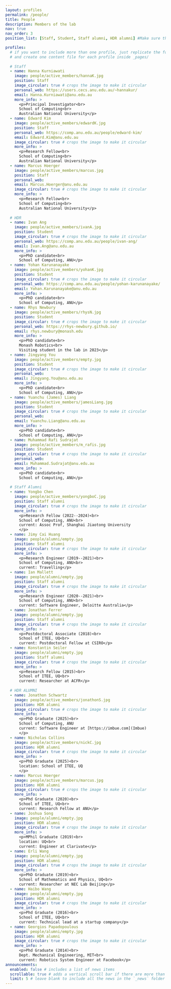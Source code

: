 ```yaml
---
layout: profiles
permalink: /people/
title: People
description: Members of the lab
nav: true
nav_order: 3
position_list: [Staff, Student, Staff alumni, HDR alumni] #Make sure this is not empty

profiles:
  # if you want to include more than one profile, just replicate the following block
  # and create one content file for each profile inside _pages/
  
  # Staff
  - name: Hanna Kurniawati
    image: people/active_members/hannaK.jpg
    position: Staff
    image_circular: true # crops the image to make it circular
    personal_web: https://users.cecs.anu.edu.au/~hannakur/
    email: Hanna.Kurniawati@anu.edu.au
    more_info: >
      <p>Principal Investigator<br>
      School of Computing<br>
      Australian National University</p>
  - name: Edward Kim
    image: people/active_members/edwardK.jpg
    position: Staff
    personal_web: https://comp.anu.edu.au/people/edward-kim/
    email: Edward.Kim@anu.edu.au
    image_circular: true # crops the image to make it circular
    more_info: >
      <p>Research Fellow<br>
      School of Computing<br>
      Australian National University</p>
  - name: Marcus Hoerger
    image: people/active_members/marcus.jpg
    position: Staff
    personal_web: 
    email: Marcus.Hoerger@anu.edu.au
    image_circular: true # crops the image to make it circular
    more_info: >
      <p>Research Fellow<br>
      School of Computing<br>
      Australian National University</p>
  
  # HDR
  - name: Ivan Ang
    image: people/active_members/ivanA.jpg
    position: Student
    image_circular: true # crops the image to make it circular
    personal_web: https://comp.anu.edu.au/people/ivan-ang/
    email: Ivan.Ang@anu.edu.au
    more_info: >
      <p>PhD candidate<br>
      School of Computing, ANU</p>
  - name: Yohan Karunanayake
    image: people/active_members/yohanK.jpg
    position: Student
    image_circular: true # crops the image to make it circular
    personal_web: https://comp.anu.edu.au/people/yohan-karunanayake/
    email: Yohan.Karunanayake@anu.edu.au
    more_info: >
      <p>PhD candidate<br>
      School of Computing, ANU</p>
  - name: Rhys Newbury
    image: people/active_members/rhysN.jpg
    position: Student
    image_circular: true # crops the image to make it circular
    personal_web: https://rhys-newbury.github.io/
    email: rhys.newbury@monash.edu
    more_info: >
      <p>PhD candidate<br>
      Monash Robotics<br>
      Visiting student in the lab in 2023</p>
  - name: Jingyang You
    image: people/active_members/empty.jpg
    position: Student
    image_circular: true # crops the image to make it circular
    personal_web: 
    email: Jingyang.You@anu.edu.au
    more_info: >
      <p>PhD candidate<br>
      School of Computing, ANU</p>
  - name: Yuanchu (James) Liang
    image: people/active_members/jamesLiang.jpg
    position: Student
    image_circular: true # crops the image to make it circular
    personal_web: 
    email: Yuanchu.Liang@anu.edu.au
    more_info: >
      <p>PhD candidate<br>
      School of Computing, ANU</p>
  - name: Muhammad Rafi Sudrajat
    image: people/active_members/m_rafis.jpg
    position: Student
    image_circular: true # crops the image to make it circular
    personal_web: 
    email: Muhammad.Sudrajat@anu.edu.au
    more_info: >
      <p>PhD candidate<br>
      School of Computing, ANU</p>
  
  # Staff Alumni
  - name: Yongbo Chen
    image: people/active_members/yongboC.jpg
    position: Staff alumni
    image_circular: true # crops the image to make it circular
    more_info: >
      <p>Research Fellow (2022--2024)<br>
      School of Computing, ANU<br>
      current: Assoc Prof, Shanghai Jiaotong University
      </p>
  - name: Jimy Cai Huang 
    image: people/alumni/empty.jpg
    position: Staff alumni
    image_circular: true # crops the image to make it circular
    more_info: >
      <p>Research Engineer (2019--2021)<br>
      School of Computing, ANU<br>
      current: Travelling</p>
  - name: Ian Mallett
    image: people/alumni/empty.jpg
    position: Staff alumni
    image_circular: true # crops the image to make it circular
    more_info: >
      <p>Research Engineer (2020--2021)<br>
      School of Computing, ANU<br>
      current: Software Engineer, Deloitte Australia</p>
  - name: Jonathan Ferrer
    image: people/alumni/empty.jpg
    position: Staff alumni
    image_circular: true # crops the image to make it circular
    more_info: >
      <p>Postdoctoral Associate (2018)<br>
      School of ITEE, UQ<br>
      current: Postdoctoral Fellow at CSIRO</p>
  - name: Konstantin Seiler
    image: people/alumni/empty.jpg
    position: Staff alumni
    image_circular: true # crops the image to make it circular
    more_info: >
      <p>Research Fellow (2015)<br>
      School of ITEE, UQ<br>
      current: Researcher at ACFR</p>
  
  # HDR ALUMNI
  - name: Jonathon Schwartz
    image: people/active_members/jonathonS.jpg
    position: HDR alumni
    image_circular: true # crops the image to make it circular
    more_info: >
      <p>PhD Graduate (2025)<br>
      School of Computing, ANU
      current: Software Engineer at [https://imbue.com](Imbue)
      </p>
  - name: Nicholas Collins
    image: people/active_members/nickC.jpg
    position: HDR alumni
    image_circular: true # crops the image to make it circular
    more_info: >
      <p>PhD Graduate (2025)<br>
      location: School of ITEE, UQ
      </p>
  - name: Marcus Hoerger
    image: people/active_members/marcus.jpg
    position: HDR alumni
    image_circular: true # crops the image to make it circular
    more_info: >
      <p>Phd Graduate (2020)<br>
      School of ITEE, UQ<br>
      current: Research Fellow at ANU</p>
  - name: Joshua Song
    image: people/alumni/empty.jpg
    position: HDR alumni
    image_circular: true # crops the image to make it circular
    more_info: >
      <p>MPhil Graduate (2019)<br>
      location: UQ<br>
      current: Engineer at Clarivate</p>
  - name: Erli Wang
    image: people/alumni/empty.jpg
    position: HDR alumni
    image_circular: true # crops the image to make it circular
    more_info: >
      <p>PhD Graduate (2019)<br>
      School of Mathematics and Physics, UQ<br>
      current: Researcher at NEC Lab Beijing</p>
  - name: Haibo Wang
    image: people/alumni/empty.jpg
    position: HDR alumni
    image_circular: true # crops the image to make it circular
    more_info: >
      <p>Phd Graduate (2016)<br>
      School of ITEE, UQ<br>
      current: Technical lead at a startup company</p>
  - name: Georgios Papadopoulous
    image: people/alumni/empty.jpg
    position: HDR alumni
    image_circular: true # crops the image to make it circular
    more_info: >
      <p>Phd Graduate (2014)<br>
      Dept. Mechanical Engineering, MIT<br>
      current: Robotics System Engineer at Facebook</p>
announcements:
  enabled: false # includes a list of news items
  scrollable: true # adds a vertical scroll bar if there are more than 3 news items
  limit: 5 # leave blank to include all the news in the `_news` folder
---
```

